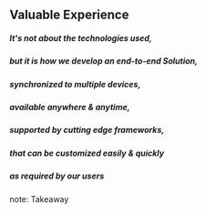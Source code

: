 ##  Valuable Experience

##### It's not about the technologies used, <!-- .element: class="fragment" -->
##### but it is how we develop an end-to-end Solution, <!-- .element: class="fragment" -->
##### synchronized to multiple devices, <!-- .element: class="fragment" -->
##### available anywhere & anytime, <!-- .element: class="fragment" -->
##### supported by cutting edge frameworks, <!-- .element: class="fragment" -->
##### that can be customized easily & quickly <!-- .element: class="fragment" -->
##### as required by our users <!-- .element: class="fragment" -->

note:
Takeaway